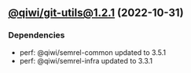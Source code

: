 ## [@qiwi/git-utils@1.2.1](https://github.com/qiwi/semantic-release-toolkit/compare/2022.10.27-qiwi.git-utils.1.2.0-f0...2022.10.31-qiwi.git-utils.1.2.1-f0) (2022-10-31)

### Dependencies
* perf: @qiwi/semrel-common updated to 3.5.1
* perf: @qiwi/semrel-infra updated to 3.3.1


